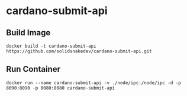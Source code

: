 # cardano-submit-api

## Build Image
```
docker build -t cardano-submit-api https://github.com/solidsnakedev/cardano-submit-api.git
```

## Run Container
```
docker run --name cardano-submit-api -v ./node/ipc:/node/ipc -d -p 8090:8090 -p 8080:8080 cardano-submit-api 
```
